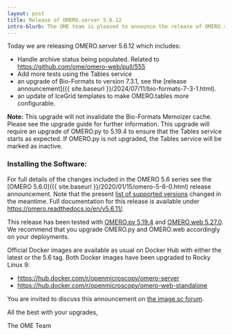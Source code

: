 ```yaml
---
layout: post
title: Release of OMERO.server 5.6.12
intro-blurb: The OME team is pleased to announce the release of OMERO.server 5.6.12
---
```


Today we are releasing OMERO.server 5.6.12 which includes:

- Handle archive status being populated. Related to https://github.com/ome/omero-web/pull/555
- Add more tests using the Tables service
- an upgrade of Bio-Formats to version 7.3.1, see the [release announcement]({{ site.baseurl }}/2024/07/11/bio-formats-7-3-1.html).
- an update of IceGrid templates to make OMERO.tables more configurable. 


**Note:** This upgrade will not invalidate the Bio-Formats Memoizer cache. Please
see the upgrade guide for further information. This upgrade will require an upgrade of OMERO.py to 5.19.4
to ensure that the Tables service starts as expected. If OMERO.py is not upgraded, the Tables service will
be marked as inactive.


### Installing the Software:

For full details of the changes included in the OMERO 5.6 series see the
[OMERO 5.6.0]({{ site.baseurl }}/2020/01/15/omero-5-6-0.html) release
announcement. Note that the present [list of supported versions](https://omero.readthedocs.io/en/v5.6.11/sysadmins/version-requirements.html) changed in the meantime. Full documentation for this release is available
under <https://omero.readthedocs.io/en/v5.6.11/>.

This release has been tested with
[OMERO.py 5.19.4](https://pypi.org/project/omero-py/5.19.4/) and
[OMERO.web 5.27.0](https://pypi.org/project/omero-web/5.27.0/). We
recommend that you upgrade OMERO.py and OMERO.web accordingly on your deployments.

Official Docker images are available as usual on Docker Hub with either
the latest or the 5.6 tag. Both Docker images have been upgraded to Rocky Linux 9:

* <https://hub.docker.com/r/openmicroscopy/omero-server>
* <https://hub.docker.com/r/openmicroscopy/omero-web-standalone>


You are invited to discuss this announcement on
[the image.sc forum](https://forum.image.sc/tags/c/data-management/omero).

All the best with your upgrades,

The OME Team
